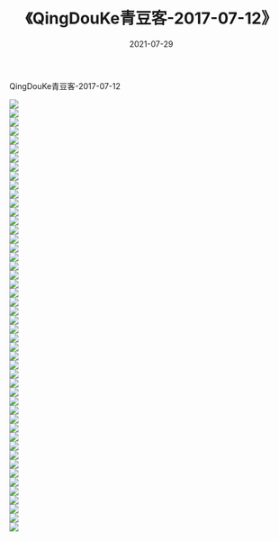 ﻿---
layout: post
title:  《QingDouKe青豆客-2017-07-12》
date:   2021-07-29
img: http://img.660000.xyz/Sharelink/网络美图/2021/QingDouKe青豆客-2017-07-12/000.jpg
categories: [美女, 清纯, 唯美]
---

QingDouKe青豆客-2017-07-12

  ![](http://img.660000.xyz/Sharelink/网络美图/2021/QingDouKe青豆客-2017-07-12/001.jpg) <br> ![](http://img.660000.xyz/Sharelink/网络美图/2021/QingDouKe青豆客-2017-07-12/002.jpg) <br> ![](http://img.660000.xyz/Sharelink/网络美图/2021/QingDouKe青豆客-2017-07-12/003.jpg) <br> ![](http://img.660000.xyz/Sharelink/网络美图/2021/QingDouKe青豆客-2017-07-12/004.jpg) <br> ![](http://img.660000.xyz/Sharelink/网络美图/2021/QingDouKe青豆客-2017-07-12/005.jpg) <br> ![](http://img.660000.xyz/Sharelink/网络美图/2021/QingDouKe青豆客-2017-07-12/006.jpg) <br> ![](http://img.660000.xyz/Sharelink/网络美图/2021/QingDouKe青豆客-2017-07-12/007.jpg) <br> ![](http://img.660000.xyz/Sharelink/网络美图/2021/QingDouKe青豆客-2017-07-12/008.jpg) <br> ![](http://img.660000.xyz/Sharelink/网络美图/2021/QingDouKe青豆客-2017-07-12/009.jpg) <br> ![](http://img.660000.xyz/Sharelink/网络美图/2021/QingDouKe青豆客-2017-07-12/010.jpg) <br> ![](http://img.660000.xyz/Sharelink/网络美图/2021/QingDouKe青豆客-2017-07-12/011.jpg) <br> ![](http://img.660000.xyz/Sharelink/网络美图/2021/QingDouKe青豆客-2017-07-12/012.jpg) <br> ![](http://img.660000.xyz/Sharelink/网络美图/2021/QingDouKe青豆客-2017-07-12/013.jpg) <br> ![](http://img.660000.xyz/Sharelink/网络美图/2021/QingDouKe青豆客-2017-07-12/014.jpg) <br> ![](http://img.660000.xyz/Sharelink/网络美图/2021/QingDouKe青豆客-2017-07-12/015.jpg) <br> ![](http://img.660000.xyz/Sharelink/网络美图/2021/QingDouKe青豆客-2017-07-12/016.jpg) <br> ![](http://img.660000.xyz/Sharelink/网络美图/2021/QingDouKe青豆客-2017-07-12/017.jpg) <br> ![](http://img.660000.xyz/Sharelink/网络美图/2021/QingDouKe青豆客-2017-07-12/018.jpg) <br> ![](http://img.660000.xyz/Sharelink/网络美图/2021/QingDouKe青豆客-2017-07-12/019.jpg) <br> ![](http://img.660000.xyz/Sharelink/网络美图/2021/QingDouKe青豆客-2017-07-12/020.jpg) <br> ![](http://img.660000.xyz/Sharelink/网络美图/2021/QingDouKe青豆客-2017-07-12/021.jpg) <br> ![](http://img.660000.xyz/Sharelink/网络美图/2021/QingDouKe青豆客-2017-07-12/022.jpg) <br> ![](http://img.660000.xyz/Sharelink/网络美图/2021/QingDouKe青豆客-2017-07-12/023.jpg) <br> ![](http://img.660000.xyz/Sharelink/网络美图/2021/QingDouKe青豆客-2017-07-12/024.jpg) <br> ![](http://img.660000.xyz/Sharelink/网络美图/2021/QingDouKe青豆客-2017-07-12/025.jpg) <br> ![](http://img.660000.xyz/Sharelink/网络美图/2021/QingDouKe青豆客-2017-07-12/026.jpg) <br> ![](http://img.660000.xyz/Sharelink/网络美图/2021/QingDouKe青豆客-2017-07-12/027.jpg) <br> ![](http://img.660000.xyz/Sharelink/网络美图/2021/QingDouKe青豆客-2017-07-12/028.jpg) <br> ![](http://img.660000.xyz/Sharelink/网络美图/2021/QingDouKe青豆客-2017-07-12/029.jpg) <br> ![](http://img.660000.xyz/Sharelink/网络美图/2021/QingDouKe青豆客-2017-07-12/030.jpg) <br> ![](http://img.660000.xyz/Sharelink/网络美图/2021/QingDouKe青豆客-2017-07-12/031.jpg) <br> ![](http://img.660000.xyz/Sharelink/网络美图/2021/QingDouKe青豆客-2017-07-12/032.jpg) <br> ![](http://img.660000.xyz/Sharelink/网络美图/2021/QingDouKe青豆客-2017-07-12/033.jpg) <br> ![](http://img.660000.xyz/Sharelink/网络美图/2021/QingDouKe青豆客-2017-07-12/034.jpg) <br> ![](http://img.660000.xyz/Sharelink/网络美图/2021/QingDouKe青豆客-2017-07-12/035.jpg) <br> ![](http://img.660000.xyz/Sharelink/网络美图/2021/QingDouKe青豆客-2017-07-12/036.jpg) <br> ![](http://img.660000.xyz/Sharelink/网络美图/2021/QingDouKe青豆客-2017-07-12/037.jpg) <br> ![](http://img.660000.xyz/Sharelink/网络美图/2021/QingDouKe青豆客-2017-07-12/038.jpg) <br> ![](http://img.660000.xyz/Sharelink/网络美图/2021/QingDouKe青豆客-2017-07-12/039.jpg) <br> ![](http://img.660000.xyz/Sharelink/网络美图/2021/QingDouKe青豆客-2017-07-12/040.jpg) <br> ![](http://img.660000.xyz/Sharelink/网络美图/2021/QingDouKe青豆客-2017-07-12/041.jpg) <br> ![](http://img.660000.xyz/Sharelink/网络美图/2021/QingDouKe青豆客-2017-07-12/042.jpg) <br> ![](http://img.660000.xyz/Sharelink/网络美图/2021/QingDouKe青豆客-2017-07-12/043.jpg) <br> ![](http://img.660000.xyz/Sharelink/网络美图/2021/QingDouKe青豆客-2017-07-12/044.jpg) <br> ![](http://img.660000.xyz/Sharelink/网络美图/2021/QingDouKe青豆客-2017-07-12/045.jpg) <br> ![](http://img.660000.xyz/Sharelink/网络美图/2021/QingDouKe青豆客-2017-07-12/046.jpg) <br> ![](http://img.660000.xyz/Sharelink/网络美图/2021/QingDouKe青豆客-2017-07-12/047.jpg) <br> ![](http://img.660000.xyz/Sharelink/网络美图/2021/QingDouKe青豆客-2017-07-12/048.jpg) <br>